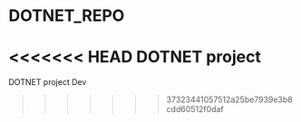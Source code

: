 # DOTNET_REPO
<<<<<<< HEAD
DOTNET project
=======
DOTNET project Dev
>>>>>>> 37323441057512a25be7939e3b8cdd60512f0daf
